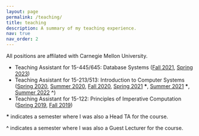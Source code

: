 ```yaml
---
layout: page
permalink: /teaching/
title: teaching
description: A summary of my teaching experience.
nav: true
nav_order: 2
---
```


All positions are affilated with Carnegie Mellon University.
- Teaching Assistant for 15-445/645: Database Systems ([Fall 2021](https://15445.courses.cs.cmu.edu/fall2021/), [Spring 2023](https://15445.courses.cs.cmu.edu/spring2023/))
- Teaching Assistant for 15-213/513: Introduction to Computer Systems ([Spring 2020](https://www.cs.cmu.edu/afs/cs/academic/class/15213-s20/www/), [Summer 2020](https://www.cs.cmu.edu/afs/cs/academic/class/15213-m20/www/), [Fall 2020](https://www.cs.cmu.edu/afs/cs/academic/class/15213-f20/www/), [Spring 2021](https://www.cs.cmu.edu/afs/cs/academic/class/15213-s21/www/) __\*__, [Summer 2021](https://www.cs.cmu.edu/afs/cs/academic/class/15213-m21/www/) __\*__, [Summer 2022](https://www.cs.cmu.edu/afs/cs/academic/class/15213-m22/www/) __^__)
- Teaching Assistant for 15-122: Principles of Imperative Computation ([Spring 2019](http://www.cs.cmu.edu/~15122-archive/s19/syllabus.shtml), [Fall 2019](http://www.cs.cmu.edu/~15122-archive/f19/syllabus.shtml))

__\*__ indicates a semester where I was also a Head TA for the course.

__^__ indicates a semester where I was also a Guest Lecturer for the course.